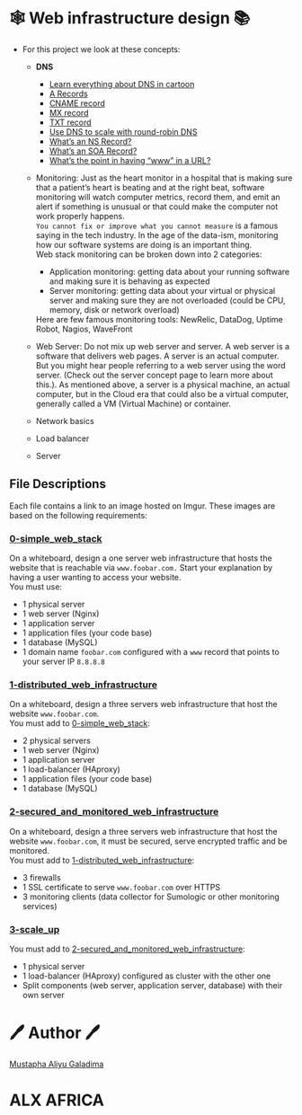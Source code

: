 # :spider_web: Web infrastructure design :books:
* For this project we look at these concepts:
	* **DNS** <ul><li>[Learn everything about DNS in cartoon](https://howdns.works/)</li><li>[A Records](https://support.dnsimple.com/articles/a-record/)</li><li>[CNAME record](https://en.wikipedia.org/wiki/CNAME_record)</li><li>[MX record](https://en.wikipedia.org/wiki/MX_record)</li><li>[TXT record](https://en.wikipedia.org/wiki/TXT_record)</li><li>[Use DNS to scale with round-robin DNS](https://www.dnsknowledge.com/whatis/round-robin-dns/)</li><li>[What’s an NS Record?](https://support.dnsimple.com/articles/ns-record/)</li><li>[What’s an SOA Record?](https://support.dnsimple.com/articles/soa-record/)</li><li>[What’s the point in having “www” in a URL?](https://serverfault.com/questions/145777/what-s-the-point-in-having-www-in-a-url)</li></ul>
	* Monitoring: Just as the heart monitor in a hospital that is making sure that a patient’s heart is beating and at the right beat, software monitoring will watch computer metrics, record them, and emit an alert if something is unusual or that could make the computer not work properly happens.<br />
``You cannot fix or improve what you cannot measure`` is a famous saying in the tech industry. In the age of the data-ism, monitoring how our software systems are doing is an important thing.<br /> Web stack monitoring can be broken down into 2 categories:<ul><li>Application monitoring: getting data about your running software and making sure it is behaving as expected</li><li>Server monitoring: getting data about your virtual or physical server and making sure they are not overloaded (could be CPU, memory, disk or network overload)</li></ul>
Here are few famous monitoring tools: NewRelic, DataDog, Uptime Robot, Nagios, WaveFront
	* Web Server: Do not mix up web server and server. A web server is a software that delivers web pages. A server is an actual computer. But you might hear people referring to a web server using the word server. (Check out the server concept page to learn more about this.). As mentioned above, a server is a physical machine, an actual computer, but in the Cloud era that could also be a virtual computer, generally called a VM (Virtual Machine) or container.

	* Network basics
	* Load balancer
	* Server

## File Descriptions
Each file contains a link to an image hosted on Imgur. These images are based on the following requirements: <br />
### [0-simple_web_stack](0-simple_web_stack)
On a whiteboard, design a one server web infrastructure that hosts the website that is reachable via `www.foobar.com.` Start your explanation by having a user wanting to access your website. <br />
You must use:
* 1 physical server
* 1 web server (Nginx)
* 1 application server
* 1 application files (your code base)
* 1 database (MySQL)
* 1 domain name `foobar.com` configured with a `www` record that points to your server IP `8.8.8.8`
### [1-distributed_web_infrastructure](1-distributed_web_infrastructure)
On a whiteboard, design a three servers web infrastructure that host the website `www.foobar.com`. <br />
You must add to [0-simple_web_stack](0-simple_web_stack):
* 2 physical servers
* 1 web server (Nginx)
* 1 application server
* 1 load-balancer (HAproxy)
* 1 application files (your code base)
* 1 database (MySQL)
### [2-secured_and_monitored_web_infrastructure](2-secured_and_monitored_web_infrastructure)
On a whiteboard, design a three servers web infrastructure that host the website `www.foobar.com`, it must be secured, serve encrypted traffic and be monitored. <br />
You must add to [1-distributed_web_infrastructure](1-distributed_web_infrastructure):
* 3 firewalls
* 1 SSL certificate to serve `www.foobar.com` over HTTPS
* 3 monitoring clients (data collector for Sumologic or other monitoring services)
### [3-scale_up](3-scale_up)
You must add to [2-secured_and_monitored_web_infrastructure](2-secured_and_monitored_web_infrastructure):
* 1 physical server
* 1 load-balancer (HAproxy) configured as cluster with the other one
* Split components (web server, application server, database) with their own server

# :pen: Author :pen:

[Mustapha Aliyu Galadima](https://github.com/MG-Musty/)

# ALX AFRICA
